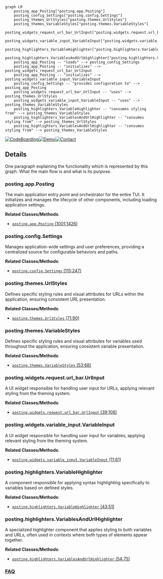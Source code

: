 ```mermaid
graph LR
    posting_app_Posting["posting.app.Posting"]
    posting_config_Settings["posting.config.Settings"]
    posting_themes_UrlStyles["posting.themes.UrlStyles"]
    posting_themes_VariableStyles["posting.themes.VariableStyles"]
    posting_widgets_request_url_bar_UrlInput["posting.widgets.request.url_bar.UrlInput"]
    posting_widgets_variable_input_VariableInput["posting.widgets.variable_input.VariableInput"]
    posting_highlighters_VariableHighlighter["posting.highlighters.VariableHighlighter"]
    posting_highlighters_VariablesAndUrlHighlighter["posting.highlighters.VariablesAndUrlHighlighter"]
    posting_app_Posting -- "loads" --> posting_config_Settings
    posting_app_Posting -- "initializes" --> posting_widgets_request_url_bar_UrlInput
    posting_app_Posting -- "initializes" --> posting_widgets_variable_input_VariableInput
    posting_config_Settings -- "provides configuration to" --> posting_app_Posting
    posting_widgets_request_url_bar_UrlInput -- "uses" --> posting_themes_UrlStyles
    posting_widgets_variable_input_VariableInput -- "uses" --> posting_themes_VariableStyles
    posting_highlighters_VariableHighlighter -- "consumes styling from" --> posting_themes_VariableStyles
    posting_highlighters_VariablesAndUrlHighlighter -- "consumes styling from" --> posting_themes_UrlStyles
    posting_highlighters_VariablesAndUrlHighlighter -- "consumes styling from" --> posting_themes_VariableStyles
```

[![CodeBoarding](https://img.shields.io/badge/Generated%20by-CodeBoarding-9cf?style=flat-square)](https://github.com/CodeBoarding/GeneratedOnBoardings)[![Demo](https://img.shields.io/badge/Try%20our-Demo-blue?style=flat-square)](https://www.codeboarding.org/demo)[![Contact](https://img.shields.io/badge/Contact%20us%20-%20contact@codeboarding.org-lightgrey?style=flat-square)](mailto:contact@codeboarding.org)

## Details

One paragraph explaining the functionality which is represented by this graph. What the main flow is and what is its purpose.

### posting.app.Posting
The main application entry point and orchestrator for the entire TUI. It initializes and manages the lifecycle of other components, including loading application settings.


**Related Classes/Methods**:

- <a href="https://github.com/darrenburns/posting/blob/main/src/posting/app.py#L1001-L1426" target="_blank" rel="noopener noreferrer">`posting.app.Posting` (1001:1426)</a>


### posting.config.Settings
Manages application-wide settings and user preferences, providing a centralized source for configurable behaviors and paths.


**Related Classes/Methods**:

- <a href="https://github.com/darrenburns/posting/blob/main/src/posting/config.py#L115-L247" target="_blank" rel="noopener noreferrer">`posting.config.Settings` (115:247)</a>


### posting.themes.UrlStyles
Defines specific styling rules and visual attributes for URLs within the application, ensuring consistent URL presentation.


**Related Classes/Methods**:

- <a href="https://github.com/darrenburns/posting/blob/main/src/posting/themes.py#L71-L90" target="_blank" rel="noopener noreferrer">`posting.themes.UrlStyles` (71:90)</a>


### posting.themes.VariableStyles
Defines specific styling rules and visual attributes for variables used throughout the application, ensuring consistent variable presentation.


**Related Classes/Methods**:

- <a href="https://github.com/darrenburns/posting/blob/main/src/posting/themes.py#L53-L68" target="_blank" rel="noopener noreferrer">`posting.themes.VariableStyles` (53:68)</a>


### posting.widgets.request.url_bar.UrlInput
A UI widget responsible for handling user input for URLs, applying relevant styling from the theming system.


**Related Classes/Methods**:

- <a href="https://github.com/darrenburns/posting/blob/main/src/posting/widgets/request/url_bar.py#L39-L108" target="_blank" rel="noopener noreferrer">`posting.widgets.request.url_bar.UrlInput` (39:108)</a>


### posting.widgets.variable_input.VariableInput
A UI widget responsible for handling user input for variables, applying relevant styling from the theming system.


**Related Classes/Methods**:

- <a href="https://github.com/darrenburns/posting/blob/main/src/posting/widgets/variable_input.py#L11-L61" target="_blank" rel="noopener noreferrer">`posting.widgets.variable_input.VariableInput` (11:61)</a>


### posting.highlighters.VariableHighlighter
A component responsible for applying syntax highlighting specifically to variables based on defined styles.


**Related Classes/Methods**:

- <a href="https://github.com/darrenburns/posting/blob/main/src/posting/highlighters.py#L43-L51" target="_blank" rel="noopener noreferrer">`posting.highlighters.VariableHighlighter` (43:51)</a>


### posting.highlighters.VariablesAndUrlHighlighter
A specialized highlighter component that applies styling to both variables and URLs, often used in contexts where both types of elements appear together.


**Related Classes/Methods**:

- <a href="https://github.com/darrenburns/posting/blob/main/src/posting/highlighters.py#L54-L75" target="_blank" rel="noopener noreferrer">`posting.highlighters.VariablesAndUrlHighlighter` (54:75)</a>




### [FAQ](https://github.com/CodeBoarding/GeneratedOnBoardings/tree/main?tab=readme-ov-file#faq)